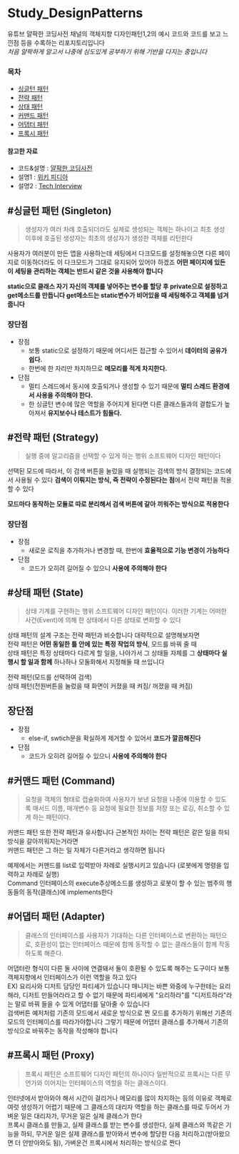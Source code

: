 # Study_DesignPatterns
 유튜브 얄팍한 코딩사전 채널의 객체지향 디자인패턴1,2의 예시 코드와 코드를 보고 느낀점 등을 수록하는 리포지토리입니다  
 *처음 얄팍하게 알고서 나중에 심도있게 공부하기 위해 기반을 다지는 중입니다*
 
### 목차
+ [싱글턴 패턴](#싱글턴-패턴-singleton)
+ [전략 패턴](#전략-패턴-strategy)
+ [상태 패턴](#상태-패턴-state)
+ [커맨드 패턴](#커맨드-패턴-command)
+ [어댑터 패턴](#어댑터-패턴-adapter)
+ [프록시 패턴](#프록시-패턴-proxy)

#### 참고한 자료
 + 코드&설명 : [얄팍한 코딩사전](https://www.youtube.com/c/%EC%96%84%ED%8C%8D%ED%95%9C%EC%BD%94%EB%94%A9%EC%82%AC%EC%A0%84)
 + 설명1 : [위키 피디아](https://ko.wikipedia.org/)
 + 설명2 : [Tech Interview](https://gyoogle.dev/blog/)
 
 

## #싱글턴 패턴 (Singleton)
> 생성자가 여러 차례 호출되더라도 실제로 생성되는 객체는 하나이고 최초 생성 이후에 호출된 생성자는 최초의 생성자가 생성한 객체를 리턴한다
  
사용자가 여러분이 만든 앱을 사용하는데 세팅에서 다크모드를 설정해놓으면 다른 페이지로 이동하더라도 이 다크모드가 그대로 유지되어 있어야 하겠죠 **어떤 페이지에 있든 이 세팅을 관리하는 객체는 반드시 같은 것을 사용해야 합니다**

**static으로 클래스 자기 자신의 객체를 넣어주는 변수를 할당 후 private으로 설정하고 get메소드를 만듭니다
get메소드는 static변수가 비어있을 때 세팅해주고 객체를 넘겨줍니다**

### 장단점
* 장점
  + 보통 static으로 설정하기 때문에 어디서든 접근할 수 있어서 **데이터의 공유가 쉽다.** 
  + 한번에 한 자리만 차지하므로 **메모리를 적게 차지한다.**
* 단점
  + 멀티 스레드에서 동시에 호출되거나 생성할 수 있기 때문에 **멀티 스레드 환경에서 사용을 주의해야 한다.** 
  + 한 싱글턴 변수에 많은 역할을 주어지게 된다면 다른 클래스들과의 결합도가 높아져서 **유지보수나 테스트가 힘들다.**



## #전략 패턴 (Strategy)
> 실행 중에 알고리즘을 선택할 수 있게 하는 행위 소프트웨어 디자인 패턴이다

선택된 모드에 따라서, 이 검색 버튼을 눌렀을 때 실행되는 검색의 방식 결정되는 코드에서 사용될 수 있다
**검색이 이뤄지는 방식, 즉 전략이 수정된다는 점**에서 전략 패턴을 적용할 수 있다

**모드마다 동작하는 모듈로 따로 분리해서 검색 버튼에 갈아 끼워주는 방식으로 적용한다**

### 장단점
* 장점
  + 새로운 로직을 추가하거나 변경할 때, 한번에 **효율적으로 기능 변경이 가능하다**
* 단점
  + 코드가 오히려 길어질 수 있으니 **사용에 주의해야 한다**
 
 
 ## #상태 패턴 (State)
>  상태 기계를 구현하는 행위 소프트웨어 디자인 패턴이다. 이러한 기계는 어떠한 사건(Event)에 의해 한 상태에서 다른 상태로 변화할 수 있다

상태 패턴의 설계 구조는 전략 패턴과 비슷합니다 대략적으로 설명해보자면  
전략 패턴은 **어떤 동일한 틀 안에 있는 특정 작업의 방식**, 모드를 바꿔 줄 때  
상태 패턴은 특정 상태마다 다르게 할 일을, 나아가서 그 상태들 자체를 그 **상태마다 실행시 할 일과 함께** 하나하나 모둘화해서 지정해둘 때 쓰입니다  
  
전략 패턴(모드를 선택하여 검색)  
상태 패턴(전원버튼을 눌렀을 때 화면이 커졌을 때 켜짐/ 꺼졌을 때 켜짐)  

## 장단점
* 장점
  + else-if, swtich문을 확실하게 제거할 수 있어서 **코드가 깔끔해진다**
* 단점
  + 코드가 오히려 길어질 수 있으니 **사용에 주의해야 한다**


## #커맨드 패턴 (Command)
> 요청을 객체의 형태로 캡슐화하여 사용자가 보낸 요청을 나중에 이용할 수 있도록 매서드 이름, 매개변수 등 요청에 필요한 정보를 저장 또는 로깅, 취소할 수 있게 하는 패턴이다.
   
커맨드 패턴 또한 전략 패턴과 유사합니다 근본적인 차이는 전략 패턴은 같은 일을 하되 방식을 갈아끼워지는거라면  
커맨드 패턴은 그 하는 일 자체가 다른거라고 생각하면 됩니다  
  
예제에서는 커맨드를 list로 입력받아 차례로 실행시키고 있습니다 (로봇에게 명령을 입력하고 차례로 실행)  
Command 인터페이스의 execute추상메소드를 생성하고 로봇이 할 수 있는 범주의 행동들의 동작(클래스)에 implements한다  

## #어댑터 패턴 (Adapter)
> 클래스의 인터페이스를 사용자가 기대하는 다른 인터페이스로 변환하는 패턴으로, 호환성이 없는 인터페이스 때문에 함께 동작할 수 없는 클래스들이 함께 작동하도록 해준다.

어댑터란 형식이 다른 둘 사이에 연결돼서 둘이 호환될 수 있도록 해주는 도구이다 보통 객체지향에서 인터페이스가 이런 역할을 하고 있다  
EX) 요리사와 디저트 담당인 파티셰가 있습니다 매니저는 바쁜 와중에 누구한테는 요리해라, 디저트 만들어라라고 할 수 없기 때문에 파티셰에게 "요리하라"를 "디저트하라"라는 말로 바꿔 들을 수 있게 어댑터를 달아줄 수 있습니다  
검색버튼 예저처럼 기존의 모드에서 새로운 방식으로 짠 모드를 추가하기 위해선 기존의 모드의 인터페이스를 따라가야합니다 그렇기 때문에 어댑터 클래스를 추가해서 기존의 방식으로 바꿔주는 동작을 작성해야 합니다

## #프록시 패턴 (Proxy)
> 프록시 패턴은 소프트웨어 디자인 패턴의 하나이다 일반적으로 프록시는 다른 무언가와 이어지는 인터페이스의 역할을 하는 클래스이다. 

인터넷에서 받아와야 해서 시간이 걸리거나 메모리를 많이 차지하는 등의 이유로 객체로 여럿 생성하기 어렵기 때문에 그 클래스의 대리자 역할을 하는 클래스를 따로 두어서 가벼운 일은 대리자가, 무거운 일은 실제 클래스가 한다  
프록시 클래스를 만들고, 실제 클래스를 받는 변수를 생성한다, 실제 클래스와 똑같은 기능을 하되, 무거운 일은 실제 클래스를 받아와서 변수에 할당한 다음 처리하고(받아왔으면 더 안받아와도 됨), 가벼운건 프록시에서 처리하는 방식으로 짠다  
